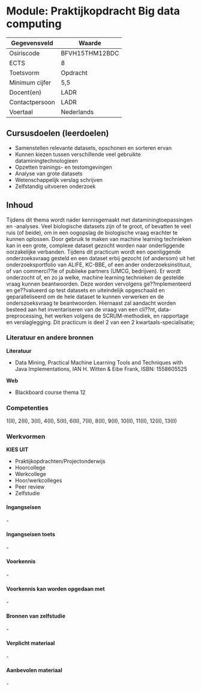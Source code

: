 # Module: Praktijkopdracht Big data computing

| Gegevensveld  | Waarde |
| ------------- | ------------- |
| Osiriscode  | BFVH15THM12BDC  |
| ECTS  | 8 |
| Toetsvorm  | Opdracht |
| Minimum cijfer  | 5,5 |
| Docent(en)  | LADR |
| Contactpersoon  | LADR |
| Voertaal  | Nederlands |

## Cursusdoelen (leerdoelen)

- Samenstellen relevante datasets, opschonen en sorteren ervan
- Kunnen kiezen tussen verschillende veel gebruikte dataminingtechnologieen
- Opzetten trainings- en testomgevingen
- Analyse van grote datasets
- Wetenschappelijk verslag schrijven
- Zelfstandig uitvoeren onderzoek

## Inhoud

Tijdens dit thema wordt nader kennisgemaakt met dataminingtoepassingen en -analyses. Veel biologische datasets zijn of te groot, of bevatten te veel ruis (of beide), om in een oogopslag de biologische vraag erachter te kunnen
oplossen. Door gebruik te maken van machine learning technieken kan in een grote, complexe dataset gezocht worden naar onderliggende oorzakelijke verbanden. Tijdens dit practicum wordt een openliggende onderzoeksvraag gesteld en een dataset erbij gezocht (of andersom) uit het onderzoeksportfolio van ALIFE, KC-BBE, of een ander onderzoeksinstituut, of van commerci??le of publieke partners (UMCG, bedrijven). Er wordt onderzocht of, en zo ja welke, machine learning technieken de gestelde vraag kunnen beantwoorden. Deze worden vervolgens ge??mplementeerd en ge??valueerd op test datasets en uiteindelijk opgeschaald en geparalleliseerd om de hele dataset te kunnen verwerken en de onderszoeksvraag te beantwoorden. Hiernaast zal aandacht worden besteed aan het inventariseren van de vraag van een cli??nt, data-preprocessing, het werken volgens de SCRUM-methodiek, en rapportage en verslaglegging. Dit practicum is deel 2 van een 2 kwartaals-specialisatie; 

### Literatuur en andere bronnen

**Literatuur**

- Data Mining, Practical Machine Learning Tools and Techniques with Java Implementations, IAN H. Witten & Eibe Frank, ISBN: 1558605525

**Web**

- Blackboard course thema 12

### Competenties
1(II), 2(II), 3(II), 4(II), 5(II), 6(II), 7(II), 8(II), 9(II), 10(II), 11(II), 12(II), 13(II)

### Werkvormen  

__KIES UIT__

- Praktijkopdrachten/Projectonderwijs  
- Hoorcollege
- Werkcollege
- Hoor/werkcolleges
- Peer review
- Zelfstudie

#### Ingangseisen 
\- 

#### Ingangseisen toets
\- 

#### Voorkennis
\-

#### Voorkennis kan worden opgedaan met
\-

#### Bronnen van zelfstudie
\-

#### Verplicht materiaal
\-

#### Aanbevolen materiaal
\-

